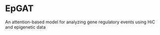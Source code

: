 # EpGAT
An attention-based model for analyzing gene regulatory events using HiC and epigenetic data
